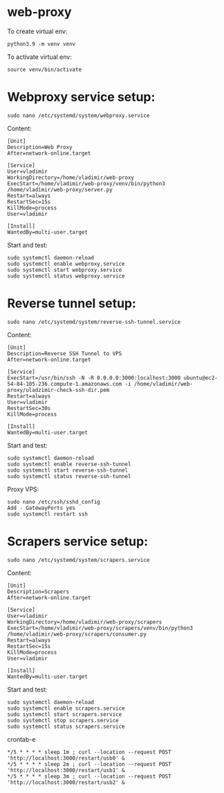 # web-proxy

To create virtual env:
```
python3.9 -m venv venv
```

To activate virtual env:
```
source venv/bin/activate
```

# Webproxy service setup:
```shell
sudo nano /etc/systemd/system/webproxy.service
```

Content:
```shell
[Unit]
Description=Web Proxy
After=network-online.target

[Service]
User=vladimir
WorkingDirectory=/home/vladimir/web-proxy
ExecStart=/home/vladimir/web-proxy/venv/bin/python3 /home/vladimir/web-proxy/server.py
Restart=always
RestartSec=15s
KillMode=process
User=vladimir

[Install]
WantedBy=multi-user.target
```

Start and test:
```shell
sudo systemctl daemon-reload
sudo systemctl enable webproxy.service
sudo systemctl start webproxy.service
sudo systemctl status webproxy.service
```

# Reverse tunnel setup:
```shell
sudo nano /etc/systemd/system/reverse-ssh-tunnel.service
```

Content:
```shell
[Unit]
Description=Reverse SSH Tunnel to VPS
After=network-online.target

[Service]
ExecStart=/usr/bin/ssh -N -R 0.0.0.0:3000:localhost:3000 ubuntu@ec2-54-84-105-236.compute-1.amazonaws.com -i /home/vladimir/web-proxy/uladzimir-check-ssh-dir.pem
Restart=always
User=vladimir
RestartSec=30s
KillMode=process

[Install]
WantedBy=multi-user.target
```

Start and test:
```shell
sudo systemctl daemon-reload
sudo systemctl enable reverse-ssh-tunnel
sudo systemctl start reverse-ssh-tunnel
sudo systemctl status reverse-ssh-tunnel
```

Proxy VPS:
```
sudo nano /etc/ssh/sshd_config
Add - GatewayPorts yes
sudo systemctl restart ssh

```


# Scrapers service setup:
```shell
sudo nano /etc/systemd/system/scrapers.service
```

Content:
```shell
[Unit]
Description=Scrapers
After=network-online.target

[Service]
User=vladimir
WorkingDirectory=/home/vladimir/web-proxy/scrapers
ExecStart=/home/vladimir/web-proxy/scrapers/venv/bin/python3 /home/vladimir/web-proxy/scrapers/consumer.py
Restart=always
RestartSec=15s
KillMode=process
User=vladimir

[Install]
WantedBy=multi-user.target
```

Start and test:
```shell
sudo systemctl daemon-reload
sudo systemctl enable scrapers.service
sudo systemctl start scrapers.service
sudo systemctl stop scrapers.service
sudo systemctl status scrapers.service
```

crontab-e
```shell
*/5 * * * * sleep 1m ; curl --location --request POST 'http://localhost:3000/restart/usb0' &
*/5 * * * * sleep 2m ; curl --location --request POST 'http://localhost:3000/restart/usb1' &
*/5 * * * * sleep 3m ; curl --location --request POST 'http://localhost:3000/restart/usb2' &
```

